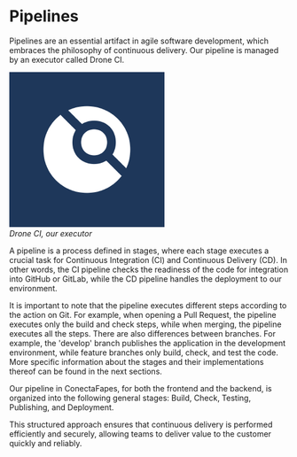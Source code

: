 # Pipelines

Pipelines are an essential artifact in agile software development, which embraces the philosophy of continuous delivery. Our pipeline is managed by an executor called Drone CI.

![alt text](image.png)  
_Drone CI, our executor_

A pipeline is a process defined in stages, where each stage executes a crucial task for Continuous Integration (CI) and Continuous Delivery (CD). In other words, the CI pipeline checks the readiness of the code for integration into GitHub or GitLab, while the CD pipeline handles the deployment to our environment.

It is important to note that the pipeline executes different steps according to the action on Git. For example, when opening a Pull Request, the pipeline executes only the build and check steps, while when merging, the pipeline executes all the steps. There are also differences between branches. For example, the 'develop' branch publishes the application in the development environment, while feature branches only build, check, and test the code. More specific information about the stages and their implementations thereof can be found in the next sections.

Our pipeline in ConectaFapes, for both the frontend and the backend, is organized into the following general stages: Build, Check, Testing, Publishing, and Deployment.

This structured approach ensures that continuous delivery is performed efficiently and securely, allowing teams to deliver value to the customer quickly and reliably.


